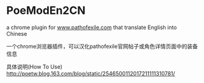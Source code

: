 # PoeModEn2CN
a chrome plugin for www.pathofexile.com that translate English into Chinese

一个chrome浏览器插件，可以汉化pathofexile官网帖子或角色详情页面中的装备信息   


具体说明(How To Use)
http://poetw.blog.163.com/blog/static/2546500112017211111310781/
